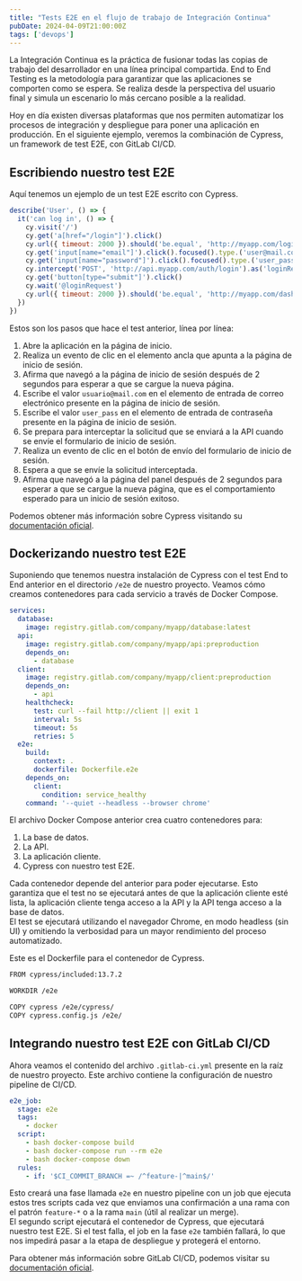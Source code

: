 ```yaml
---
title: "Tests E2E en el flujo de trabajo de Integración Continua"
pubDate: 2024-04-09T21:00:00Z
tags: ['devops']
---
```

La Integración Continua es la práctica de fusionar todas las copias de trabajo del desarrollador en una línea principal compartida.
End to End Testing es la metodología para garantizar que las aplicaciones se comporten como se espera. Se realiza desde la perspectiva del usuario final y simula un escenario lo más cercano posible a la realidad.

Hoy en día existen diversas plataformas que nos permiten automatizar los procesos de integración y despliegue para poner una aplicación en producción. En el siguiente ejemplo, veremos la combinación de Cypress, un framework de test E2E, con GitLab CI/CD.

## Escribiendo nuestro test E2E

Aquí tenemos un ejemplo de un test E2E escrito con Cypress.

```javascript
describe('User', () => {
  it('can log in', () => {
    cy.visit('/')
    cy.get('a[href="/login"]').click()
    cy.url({ timeout: 2000 }).should('be.equal', 'http://myapp.com/login')
    cy.get('input[name="email"]').click().focused().type.('user@mail.com')
    cy.get('input[name="password"]').click().focused().type.('user_pass')
    cy.intercept('POST', 'http://api.myapp.com/auth/login').as('loginRequest')
    cy.get('button[type="submit"]').click()
    cy.wait('@loginRequest')
    cy.url({ timeout: 2000 }).should('be.equal', 'http://myapp.com/dashboard')
  })
})
```

Estos son los pasos que hace el test anterior, línea por línea:
1. Abre la aplicación en la página de inicio.
2. Realiza un evento de clic en el elemento ancla que apunta a la página de inicio de sesión.
3. Afirma que navegó a la página de inicio de sesión después de 2 segundos para esperar a que se cargue la nueva página.
4. Escribe el valor `usuario@mail.com` en el elemento de entrada de correo electrónico presente en la página de inicio de sesión.
5. Escribe el valor `user_pass` en el elemento de entrada de contraseña presente en la página de inicio de sesión.
6. Se prepara para interceptar la solicitud que se enviará a la API cuando se envíe el formulario de inicio de sesión.
7. Realiza un evento de clic en el botón de envío del formulario de inicio de sesión.
8. Espera a que se envíe la solicitud interceptada.
9. Afirma que navegó a la página del panel después de 2 segundos para esperar a que se cargue la nueva página, que es el comportamiento esperado para un inicio de sesión exitoso.

Podemos obtener más información sobre Cypress visitando su <a href="https://docs.cypress.io/guides/getting-started/installing-cypress" target="_blank">documentación oficial</a>.

## Dockerizando nuestro test E2E

Suponiendo que tenemos nuestra instalación de Cypress con el test End to End anterior en el directorio `/e2e` de nuestro proyecto. Veamos cómo creamos contenedores para cada servicio a través de Docker Compose.

```yaml
services:
  database:
    image: registry.gitlab.com/company/myapp/database:latest
  api:
    image: registry.gitlab.com/company/myapp/api:preproduction
    depends_on:
      - database
  client:
    image: registry.gitlab.com/company/myapp/client:preproduction
    depends_on:
      - api
    healthcheck:
      test: curl --fail http://client || exit 1
      interval: 5s
      timeout: 5s
      retries: 5
  e2e:
    build:
      context: .
      dockerfile: Dockerfile.e2e
    depends_on:
      client:
        condition: service_healthy
    command: '--quiet --headless --browser chrome'
```

El archivo Docker Compose anterior crea cuatro contenedores para:
1. La base de datos.
2. La API.
3. La aplicación cliente.
4. Cypress con nuestro test E2E.

Cada contenedor depende del anterior para poder ejecutarse. Esto garantiza que el test no se ejecutará antes de que la aplicación cliente esté lista, la aplicación cliente tenga acceso a la API y la API tenga acceso a la base de datos.  
El test se ejecutará utilizando el navegador Chrome, en modo headless (sin UI) y omitiendo la verbosidad para un mayor rendimiento del proceso automatizado.

Este es el Dockerfile para el contenedor de Cypress.

```bash
FROM cypress/included:13.7.2

WORKDIR /e2e

COPY cypress /e2e/cypress/
COPY cypress.config.js /e2e/
```

## Integrando nuestro test E2E con GitLab CI/CD

Ahora veamos el contenido del archivo `.gitlab-ci.yml` presente en la raíz de nuestro proyecto. Este archivo contiene la configuración de nuestro pipeline de CI/CD.

```yaml
e2e_job:
  stage: e2e
  tags:
    - docker
  script:
    - bash docker-compose build
    - bash docker-compose run --rm e2e
    - bash docker-compose down
  rules:
    - if: '$CI_COMMIT_BRANCH =~ /^feature-|^main$/'
```

Esto creará una fase llamada `e2e` en nuestro pipeline con un job que ejecuta estos tres scripts cada vez que enviamos una confirmación a una rama con el patrón `feature-*` o a la rama `main` (útil al realizar un merge).  
El segundo script ejecutará el contenedor de Cypress, que ejecutará nuestro test E2E. Si el test falla, el job en la fase `e2e` también fallará, lo que nos impedirá pasar a la etapa de despliegue y protegerá el entorno.

Para obtener más información sobre GitLab CI/CD, podemos visitar su <a href="https://docs.gitlab.com/ee/ci/" target="_blank">documentación oficial</a>.